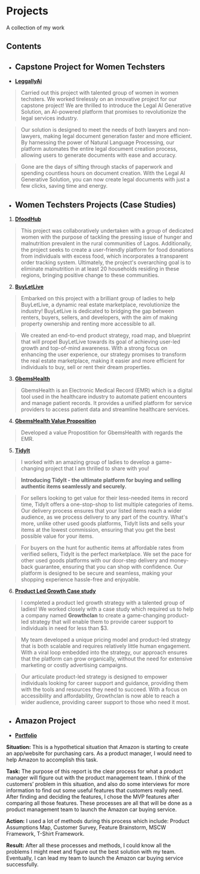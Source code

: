 # Projects
A collection of my work

## Contents


* ## Capstone Project for Women Techsters

- **[LeggallyAi](https://github.com/Lizwealth/Projects/blob/main/LegallyAI.zip)**

> Carried out this project with talented group of women in women techsters. We worked tirelessly on an innovative project for our capstone project! We are thrilled to introduce the Legal AI Generative Solution, an AI-powered platform that promises to revolutionize the legal services industry.

> Our solution is designed to meet the needs of both lawyers and non-lawyers, making legal document generation faster and more efficient. By harnessing the power of Natural Language Processing, our platform automates the entire legal document creation process, allowing users to generate documents with ease and accuracy.

> Gone are the days of sifting through stacks of paperwork and spending countless hours on document creation. With the Legal AI Generative Solution, you can now create legal documents with just a few clicks, saving time and energy.


* ## Women Techsters Projects (Case Studies)

1. **[DfoodHub](https://github.com/Lizwealth/Projects/blob/main/DFOODHUB.zip)**

> This project was collaboratively undertaken with a group of dedicated women with the purpose of tackling the pressing issue of hunger and malnutrition prevalent in the rural communities of Lagos. Additionally, the project seeks to create a user-friendly platform for food donations from individuals with excess food, which incorporates a transparent order tracking system. Ultimately, the project's overarching goal is to eliminate malnutrition in at least 20 households residing in these regions, bringing positive change to these communities.


2. **[BuyLetLive](https://github.com/Lizwealth/Projects/blob/main/BuyLetLive%20Presentation.pptx)**

> Embarked on this project with a brilliant group of ladies to help BuyLetLive, a dynamic real estate marketplace, revolutionize the industry! BuyLetLive is dedicated to bridging the gap between renters, buyers, sellers, and developers, with the aim of making property ownership and renting more accessible to all.

> We created an end-to-end product strategy, road map, and blueprint that will propel BuyLetLive towards its goal of achieving user-led growth and top-of-mind awareness. With a strong focus on enhancing the user experience, our strategy promises to transform the real estate marketplace, making it easier and more efficient for individuals to buy, sell or rent their dream properties.


3. **[GbemsHealth](https://github.com/Lizwealth/Projects/blob/main/GBEMS%20CARE%20Room%205.pdf)**

> GbemsHealth is an Electronic Medical Record (EMR) which is a digital tool used in the healthcare industry to automate patient encounters and manage patient records. It provides a unified platform for service providers to access patient data and streamline healthcare services.


4. **[GbemsHealth Value Proposition](https://github.com/Lizwealth/Projects/blob/main/Room%204.pdf)**

> Developed a value Propostition for GbemsHealth with regards the EMR. 


5. **[TidyIt](https://github.com/Lizwealth/Projects/blob/main/TidyIt-20230322T175312Z-001.zip)**

> I worked with an amazing group of ladies to develop a game-changing project that I am thrilled to share with you! 

> **Introducing TidyIt - the ultimate platform for buying and selling authentic items seamlessly and securely.**

> For sellers looking to get value for their less-needed items in record time, TidyIt offers a one-stop-shop to list multiple categories of items. Our delivery process ensures that your listed items reach a wider audience, as we process delivery to any part of the country. What's more, unlike other used goods platforms, TidyIt lists and sells your items at the lowest commission, ensuring that you get the best possible value for your items.

> For buyers on the hunt for authentic items at affordable rates from verified sellers, TidyIt is the perfect marketplace. We set the pace for other used goods platforms with our door-step delivery and money-back guarantee, ensuring that you can shop with confidence. Our platform is designed to be secure and seamless, making your shopping experience hassle-free and enjoyable.

6. **[Product Led Growth Case study](https://github.com/Lizwealth/Projects/blob/main/ROOM%207%20-PLG%20Q2%20REDONE.docx)**

> I completed a product led growth strategy with a talented group of ladies! We worked closely with a case study which required us to help a company named **Growthclan** to create a game-changing product-led strategy that will enable them to provide career support to individuals in need for less than $3.

> My team developed a unique pricing model and product-led strategy that is both scalable and requires relatively little human engagement. With a viral loop embedded into the strategy, our approach ensures that the platform can grow organically, without the need for extensive marketing or costly advertising campaigns.

> Our articulate product-led strategy is designed to empower individuals looking for career support and guidance, providing them with the tools and resources they need to succeed. With a focus on accessibility and affordability, Growthclan is now able to reach a wider audience, providing career support to those who need it most.


* ## Amazon Project

- **[Portfolio](https://github.com/Lizwealth/Projects/blob/main/Lizzy's%20product-management-portfolio-.pdf)**

**Situation:** This is a hypothetical situation that Amazon is starting to create an app/website for purchasing cars. As a product manager, I would need to help Amazon to accomplish this task. 

**Task:** The purpose of this report is the clear process for what a product manager will figure out with the product management team. I think of the customers’ problem in this situation, and also do some interviews for more information to find out some useful features that customers really need. After finding and deciding the features, I chose the MVP features after comparing all those features. These processes are all that will be done as a product management team to launch the Amazon car buying service.

**Action:** I used a lot of methods during this process which include: Product Assumptions Map, Customer Survey, Feature Brainstorm, MSCW Framework, T-Shirt Framework.

**Result:** After all these processes and methods, I could know all the problems I might meet and figure out the best solution with my team. Eventually, I can lead my team to launch the Amazon car buying service successfully.
